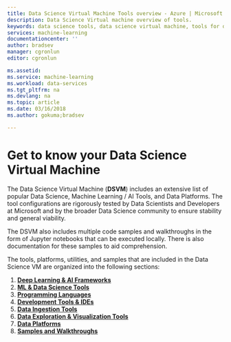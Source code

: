 ```yaml
---
title: Data Science Virtual Machine Tools overview - Azure | Microsoft Docs
description: Data Science Virtual machine overview of tools.
keywords: data science tools, data science virtual machine, tools for data science, linux data science
services: machine-learning
documentationcenter: ''
author: bradsev
manager: cgronlun
editor: cgronlun

ms.assetid: 
ms.service: machine-learning
ms.workload: data-services
ms.tgt_pltfrm: na
ms.devlang: na
ms.topic: article
ms.date: 03/16/2018
ms.author: gokuma;bradsev

---
```

# Get to know your Data Science Virtual Machine

The Data Science Virtual Machine (**DSVM**) includes an extensive list of popular Data Science, Machine Learning / AI Tools, and Data Platforms. The tool configurations are rigorously tested by Data Scientists and Developers at Microsoft and by the broader Data Science community to ensure stability and general viability.

The DSVM also includes multiple code samples and walkthroughs in the form of Jupyter notebooks that can be executed locally. There is also documentation for these samples to aid comprehension. 

The tools, platforms, utilities, and samples that are included in the Data Science VM are organized into the following sections:

1. **[Deep Learning & AI Frameworks](dsvm-deep-learning-ai-frameworks.md)**
2. **[ML & Data Science Tools](dsvm-ml-data-science-tools.md)**
3. **[Programming Languages](dsvm-languages.md)**
4. **[Development Tools & IDEs](dsvm-tools-development.md)**
5. **[Data Ingestion Tools](dsvm-tools-ingestion.md)**
6. **[Data Exploration & Visualization Tools](dsvm-tools-explore-and-visualize.md)**
7. **[Data Platforms](dsvm-data-platforms.md)**
8. **[Samples and Walkthroughs](dsvm-samples-and-walkthroughs.md)**
